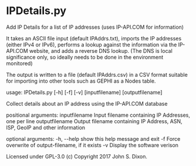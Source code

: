 # IPDetails.py
Add IP Details for a list of IP addresses (uses IP-API.COM for information)

It takes an ASCII file input (default IPAddrs.txt), imports the IP addresses (either IPv4 or IPv6),
performs a lookup against the information via the IP-API.COM website, and adds a reverse DNS lookup.
(The DNS is local significance only, so ideally needs to be done in the environment monitored)

The output is written to a file (default IPAddrs.csv) in a CSV format suitable for importing into
other tools such as GEPHI as a Nodes table.

usage: IPDetails.py [-h] [-f] [-v] [inputfilename] [outputfilename]

Collect details about an IP address using the IP-API.COM database

positional arguments:
  inputfilename   Input filename containing IP Addresses, one per line
  outputfilename  Output filename containing IP Address, ASN, ISP, GeoIP and
                  other information

optional arguments:
  -h, --help      show this help message and exit
  -f              Force overwrite of output-filename, if it exists
  -v              Display the software verison

Licensed under GPL-3.0 (c) Copyright 2017 John S. Dixon. 
